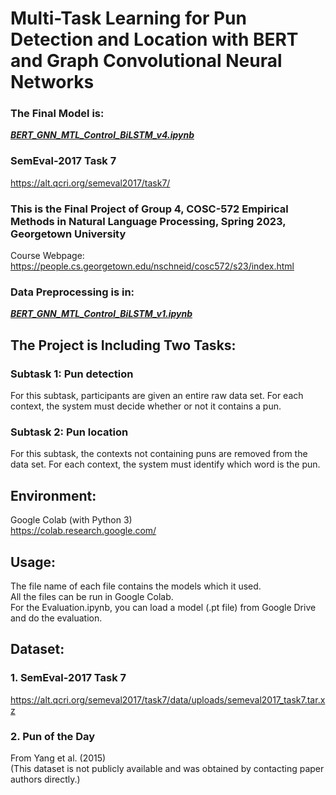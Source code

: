 # Multi-Task Learning for Pun Detection and Location with BERT and Graph Convolutional Neural Networks
### The Final Model is:
***[BERT_GNN_MTL_Control_BiLSTM_v4.ipynb](https://github.com/LawrenceLLY/GNN_Pun_Detection_and_Location/blob/main/BERT_GNN_MTL_Control_BiLSTM_v4.ipynb)***
### SemEval-2017 Task 7
https://alt.qcri.org/semeval2017/task7/
### This is the Final Project of Group 4, COSC-572 Empirical Methods in Natural Language Processing, Spring 2023, Georgetown University
Course Webpage:\
https://people.cs.georgetown.edu/nschneid/cosc572/s23/index.html
### Data Preprocessing is in:
***[BERT_GNN_MTL_Control_BiLSTM_v1.ipynb](https://github.com/LawrenceLLY/GNN_Pun_Detection_and_Location/blob/main/BERT_GNN_MTL_Control_BiLSTM_v1.ipynb)***
## The Project is Including Two Tasks:
### Subtask 1: Pun detection
For this subtask, participants are given an entire raw data set. For each context, the system must decide whether or not it contains a pun.
### Subtask 2: Pun location
For this subtask, the contexts not containing puns are removed from the data set. For each context, the system must identify which word is the pun.
## Environment:
Google Colab (with Python 3)\
https://colab.research.google.com/
## Usage:
The file name of each file contains the models which it used.\
All the files can be run in Google Colab.\
For the Evaluation.ipynb, you can load a model (.pt file) from Google Drive and do the evaluation.
## Dataset:
### 1. SemEval-2017 Task 7
https://alt.qcri.org/semeval2017/task7/data/uploads/semeval2017_task7.tar.xz
### 2. Pun of the Day
From Yang et al. (2015)\
(This dataset is not publicly available and was obtained by contacting paper authors directly.)
